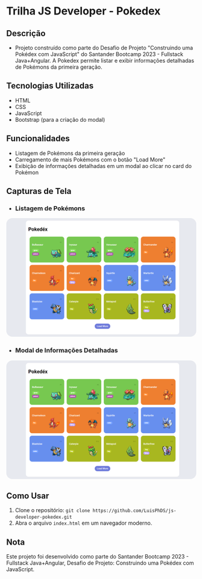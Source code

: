 # Trilha JS Developer - Pokedex

## Descrição
 - Projeto construído como parte do Desafio de Projeto "Construindo uma Pokédex com JavaScript" do Santander Bootcamp 2023 - Fullstack Java+Angular. A Pokedex permite listar e exibir informações detalhadas de Pokémons da primeira geração.

## Tecnologias Utilizadas
 - HTML
 - CSS
 - JavaScript
 - Bootstrap (para a criação do modal)

## Funcionalidades
 - Listagem de Pokémons da primeira geração
 - Carregamento de mais Pokémons com o botão "Load More"
 - Exibição de informações detalhadas em um modal ao clicar no card do Pokémon

## Capturas de Tela
- ### Listagem de Pokémons
<img src="assets/img/screenshot-listagem.png" width="600px" alt="Listagem de Pokémons" style="border-radius: 1rem;">

- ### Modal de Informações Detalhadas
<img src="assets/img/screenshot-listagem.png" width="600px" alt="Listagem de Pokémons" style="border-radius: 1rem;">

## Como Usar
1. Clone o repositório: `git clone https://github.com/LuisPhDS/js-developer-pokedex.git`
2. Abra o arquivo `index.html` em um navegador moderno.

## Nota
Este projeto foi desenvolvido como parte do Santander Bootcamp 2023 - Fullstack Java+Angular, Desafio de Projeto: Construindo uma Pokédex com JavaScript.

